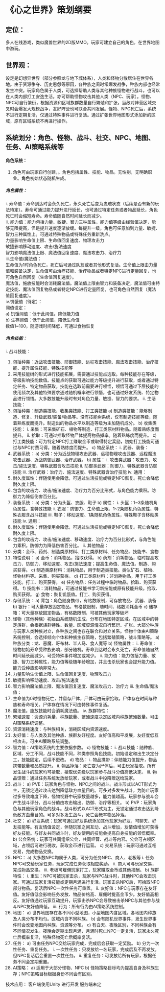 # 《心之世界》策划纲要
## 定位：
多人在线游戏，类似魔兽世界的2D版MMO。玩家可建立自己的角色，在世界地图中游玩。
## 世界观：
设定是幻想异世界（部分参照龙与地下城体系），人类和怪物分散居住在世界各地。由于资源争夺、历史恩怨等原因，各种族之间时常爆发战争，种族内部也经常发生冲突。玩家角色属于人类，可选择帮助人类与其他种族怪物进行战斗，也可以在人类内部打工安逸生活，亦可帮助怪物攻击其他人类（NPC、玩家）。怪物、NPC可自行繁衍，根据资源和区域族群数量自行繁殖和扩张，当敌对阵营区域交叉时会爆发大规模战争，友好阵营也可联合共同发展。怪物、NPC死亡后，系统不进行定期复活，仅通过特殊事件进行复活。通过扩张世界地图形式添加新的区域，原有区域系统不再进行操作。
## 系统划分：角色、怪物、战斗、社交、NPC、地图、任务、AI策略系统等
#### 角色系统：
1.	角色可由玩家自行创建，。角色包括属性、技能、物品。无性别，无明确职业。角色初始状态随机生成。  
##### 角色属性：  
i.	寿命值：寿命到达时会永久死亡，永久死亡后变为鬼魂状态（后续是否有新的玩法待定）。寿命可通过能力提升进行延长，也可通过特定任务或者物品延长，角色死亡时会缩短寿命。寿命值随自然时间延长而减少。  
ii.	能力值：能力包括力量、敏捷、智力三种属性，能力值等级由经验值决定，能够无限提高，但是提升速度逐渐放缓。每提升一级，角色可任意加到力量、敏捷、智力三种属性上。可通过特殊物品或特殊任务重新洗点。  
力量影响生命值上限、生命值回复速度、物理攻击力  
敏捷影响移动速度、攻击/施法速度  
智力影响魔法值上限、魔法值回复速度、魔法攻击力、治疗力  
iii.生命值/魔法值：  
生命值为1时角色死亡，死亡后可通过队友或者其他形式复活。生命值上限由力量值和装备决定，生命值可由治疗技能、治疗物品或者特定NPC进行定量回复，也可角色自然回复（生命值回复速度）。  
魔法值，施放技能时会消耗魔法值。魔法值上限由智力和装备决定，魔法值可由特定技能、魔法值回复物品或者特定NPC进行定量回复，也可角色自然回复（魔法值回复速度）。  
iv.饥饿值（待定）：  
阈值设定：  
a)	饥饿阈值：低于此阈值，降低能力值  
b)	生存阈值：低于此阈值，降低生命值  
数值1~100，随游戏时间降低，可通过食物恢复
##### 角色技能：
i.	战斗技能：
1.	包括种类：近战攻击技能、防御技能、远程攻击技能、魔法攻击技能、治疗技能、提升属性技能、特殊技能等
2.	采用技能树的形式进行技能拓展，需要通过技能点选取。每种技能存在等级，等级影响技能数值。技能点的获取可通过能力等级提升进行获取，或者通过特定任务、特定物品获取。技能在选取前需要进行领悟，领悟可通过下层技能的使用频次及其他特殊要求通过随机概率进行领悟，也可通过好友系统、特定物品进行领悟。大多数技能升级时有对角色力量、敏捷、智力的要求。
ii.	生活技能：
1.	包括种类：制造类技能、收集类技能、打工类技能
a)	制造类技能：能够制造、修复、升级武器/装备/物品等。没有技能树系统，仅有制造技能等级，随着熟练度而提升。制造出的物品水平以制造等级为主加随机成分。
b)	收集类技能：
i.	采集：可采集矿石、植物等制造、打工类原材料物品。随着熟练度而提升。
ii.	拾取：可通过拾取怪物尸体提高物品掉率。随着熟练度而提升。
c)	打工类技能：可为特定NPC打工赚取金币或取得特定奖励，初始打工技能可通过与NPC付费习得。随着熟练度而提升。
c)	物品系统：
i.	武器、装备：
1.	武器系统：
a)	分类：分为近战物理攻击武器、远程物理攻击武器、远程魔法攻击武器、近战防御武器、治疗武器。
b)	属性：
i.	攻击类武器：攻击力、攻击/施法速度、特殊武器含攻击技能
ii.	防御类武器：防御力、特殊武器含防御技能
iii.	治疗武器：治疗力、施法速度、特殊武器含治疗技能
iv.	通用：
1.	耐久度属性：伴随使用会降低，可通过生活技能或特定NPC恢复。死亡会降低耐久度上限。
2.	包含的攻击力、攻击/施法速度、治疗力为百分比形式，与角色能力乘积。防御力为降低伤害百分比。
2.	装备系统：
a)	分类：分为头盔、衣服、鞋子
b)	属性：
i.	头盔：1~3条随机角色属性，含特殊技能
ii.	衣服：防御力、生命值上限、1~2条随机角色属性，特殊衣服含战斗技能
iii.	鞋子：移动速度、1条随机角色属性，特殊鞋子含移动类技能
iv.	通用：
1.	耐久度属性：伴随使用会降低，可通过生活技能或特定NPC恢复。死亡会降低耐久度上限。
2.	包含的攻击力、攻击/施法速度、移动速度、治疗力为百分比形式，与角色能力乘积。防御力为降低伤害百分比。
ii.	其他物品：
1.	分类：金币、药剂、制造类原材料、打工类原材料、任务物品、技能书、食物
2.	特性说明：
a)	金币：消耗物品，拾取获得。
b)	药剂：消耗物品，临时提高攻击力、防御力、移动速度、攻击/施法速度；提高生命值、魔法值。制造、购买获得。
c)	制造类原材料：消耗物品，用于制造类技能。类似矿石、植物、怪物材料等。采集、购买获得。
d)	打工类原材料：非消耗物品，用于打工类技能。打工、购买获得。
e)	任务物品：任务过程中临时物品。拾取、购买获得。
f)	技能书：消耗物品，可通过技能书学习新技能或原有技能升级。拾取、购买获得。
g)	食物：恢复饥饿值。打工、购买获得。
3.	存储系统：
a)	背包：角色随身携带，有格数限制，可存放物品、武器、装备
b)	银行：可大量存放固定物品，有格数限制，随时间、格数消耗金币
c)	储存箱：可大量存放固定物品，有格数限制，可被其他玩家等破坏
2.	怪物（其他种族）初始由系统随机生成，分布在地图特定区域。在区域中的特定族群，会根据族群特性、数量、区域资源情况自行繁衍、扩张。大部分种族与玩家人类种族对立，各种族之间也存在联合和对立关系。怪物个体由AI策略系统控制，会选择倾向个体和种族生存策略，包括繁殖策略，战斗策略等。
a)	种族分类：龙、恶魔、哥布林、半人马、食人魔等
b)	怪物属性：
i.	寿命值：怪物初始寿命受种族影响，部分随机。寿命到达时会永久死亡，寿命值随自然时间延长而减少。可受特殊事件增加或减少。
ii.	能力值：能力包括力量、敏捷、智力三种属性，能力值等级随年龄增加，并且击杀玩家也会提升能力值。能力受种族影响非常大。
1.	力量影响生命值上限、生命值回复速度、物理攻击力
2.	敏捷影响移动速度、攻击/施法速度
3.	智力影响魔法值上限、魔法值回复速度、魔法攻击力、治疗力
iii.	生命值/魔法值：
1.	生命值为0时怪物死亡，并留存尸体，尸体可由玩家拾取。尸体存在时间与种族和寿命相关。尸体存在情况下可由特殊事件复活。 
2.	魔法值，施放技能时会消耗魔法值。
iv.	族群特性：
1.	繁殖速度：资源消耗量、种族数量、繁殖速度决定区域内种族繁殖数量。可由AI策略系统调整。
2.	资源消耗速度：与种族相关，消耗区域内资源速度。
3.	友好值：与人类及其他种族、族群友好程度。友好值高和平发展，友好度低互相攻击。可由AI策略系统调整。
4.	智力值：AI策略系统的主要依据参数。
c)	怪物技能：
i.	战斗技能：随种族、区域、分工不同，战斗技能不同，种类参照角色技能。初始设定和出生决定分工，技能固定，后续不更改。
d)	物品：
i.	物品携带：伴随能力值提升，物品携带数量和品质提升。
ii.	物品掉落：死亡变为尸体后，可由玩家拾取。所有发生战斗的玩家均可拾取，拾取优先级以玩家参与战斗分值高低决定。
iii.	物品馈赠：通过任务系统发放给玩家，或者战斗中投降赠送给玩家。
3.	战斗：
a)	PVE：玩家角色与怪物、NPC之间的战斗。战斗形式以ACT形式为主，无锁定通过攻击达到降低敌方血量目的。可多对多发生战斗，为防止玩家过多导致难度下降，怪物视野中玩家数量越多，能力值越高。玩家参与战斗会产生战斗评分，战斗分值由攻击输出、防御、治疗等相关。
b)	PVP：玩家角色与其他玩家角色的战斗。战斗形式以ACT形式为主，无锁定通过攻击达到降低敌方血量目的。可多对多发生战斗，死亡会概率物品掉落。
4.	社交：
a)	好友系统：玩家可通过好友系统添加其他玩家为好友，可聊天、好友技能等。有友情值设定，伴随玩家之间互动、战斗增加，友情值增加可获得好友技能。与好友共同战斗时，好友使用的技能会提高自身技能的领悟概率。
b)	公会系统：玩家可共同组织公会，共同经营、战斗等内容。公会可占领区域，占领后可进行税收，获取金币进行运营。
c)	交易系统：玩家可通过互相交易，完成物品交换。
5.	NPC：
a)	大多数NPC均属于人类，可分为任务NPC、商人、老板等
i.	任务NPC可交给玩家任务，玩家完成任务获取相应奖励。
ii.	商人可与玩家交易，完成物品交换。
iii.	老板可雇佣玩家打工，玩家赚取金币或其他报酬。
b)	族群特性：
i.	重生：NPC可被玩家击杀，玩家与NPC战斗时，其他NPC会攻击玩家。可通过玩家复活技能或定期月满进行复活。玩家击杀NPC后，可拾取NPC部分物品。复活后NPC一次性任务可重置。
ii.	友好值：NPC与玩家存在友好值。友好值低会影响任务发放、物品价格高、雇佣时提高金币少。友好值高相反。友好值通过玩家互动提升，玩家击杀NPC会导致被击杀NPC与其他参与战斗NPC友好值降低。
iii.	行为：所有行为由AI策略系统控制。
6.	地图：
a)	世界地图存在各不同小型地图，小型地图内含区域。各地图内种族及人类分布不均匀。区域内含不同种族。
b)	会有随机世界事件，发生世界事件时会改变地图内种族、资源等分布。
c)	有白天、夜晚区别，不同种族会有不同情况发生。夜晚会定期出现月满，月满时死亡NPC一定复活，玩家永久死亡后概率复活，特殊怪物死亡后概率复活。
7.	任务：
a)	可由任务NPC交给玩家完成，完成后会获取一定奖励。
b)	分为一次性任务、重复任务。
i.	一次性任务：只发放给一名玩家，完成后及不再发放。但NPC复活后会重置一次性任务。
ii.	重复任务：可发放给所有玩家，根据任务不同会定期重置。
8.	AI策略：
a)	适用于大部分怪物、NPC
b)	怪物策略目标均为提高自身及种族生存；NPC策略目标根据身份不同会有区别。



技术应用：
	客户端使用Unity 进行开发
	服务端未定
